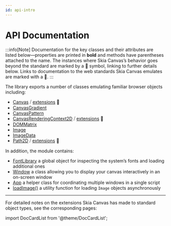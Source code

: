 ```yaml
---
id: api-intro
---
```

# API Documentation

:::info[Note]
Documentation for the key classes and their attributes are listed below—properties are printed in **bold** and methods have parentheses attached to the name. The instances where Skia Canvas’s behavior goes beyond the standard are marked by a 🧪 symbol, linking to further details below. Links to documentation to the web standards Skia Canvas emulates are marked with a 📖.
:::

The library exports a number of classes emulating familiar browser objects including:
 - [Canvas][mdn_canvas] ⧸ [extensions][canvas] 🧪
 - [CanvasGradient][CanvasGradient]
 - [CanvasPattern][CanvasPattern]
 - [CanvasRenderingContext2D][CanvasRenderingContext2D] ⧸ [extensions][context] 🧪
 - [DOMMatrix][DOMMatrix]
 - [Image][Image]
 - [ImageData][ImageData]
 - [Path2D][p2d_mdn] ⧸ [extensions][path2d] 🧪

In addition, the module contains:
- [FontLibrary][fontlibrary] a global object for inspecting the system’s fonts and loading additional ones
- [Window][window] a class allowing you to display your canvas interactively in an on-screen window
- [App][app] a helper class for coordinating multiple windows in a single script
- [loadImage()][loadimage] a utility function for loading `Image` objects asynchronously

----

For detailed notes on the extensions Skia Canvas has made to standard object types, see the corresponding pages:

import DocCardList from '@theme/DocCardList';

<DocCardList />

<!-- references_begin -->
[app]: app.md
[canvas]: canvas.md
[context]: context.md
[fontlibrary]: font-library.md
[loadimage]: utilities.md#loadimage
[path2d]: path2d.md
[window]: window.md
[p2d_mdn]: https://developer.mozilla.org/en-US/docs/Web/API/Path2D
[mdn_canvas]: https://developer.mozilla.org/en-US/docs/Web/API/Canvas
[CanvasGradient]: https://developer.mozilla.org/en-US/docs/Web/API/CanvasGradient
[CanvasPattern]: https://developer.mozilla.org/en-US/docs/Web/API/CanvasPattern
[CanvasRenderingContext2D]: https://developer.mozilla.org/en-US/docs/Web/API/CanvasRenderingContext2D
[DOMMatrix]: https://developer.mozilla.org/en-US/docs/Web/API/DOMMatrix
[Image]: https://developer.mozilla.org/en-US/docs/Web/API/Image
[ImageData]: https://developer.mozilla.org/en-US/docs/Web/API/ImageData
<!-- references_end -->
